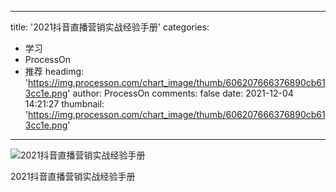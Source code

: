 
---
title: '2021抖音直播营销实战经验手册'
categories: 
 - 学习
 - ProcessOn
 - 推荐
headimg: 'https://img.processon.com/chart_image/thumb/606207666376890cb613cc1e.png'
author: ProcessOn
comments: false
date: 2021-12-04 14:21:27
thumbnail: 'https://img.processon.com/chart_image/thumb/606207666376890cb613cc1e.png'
---

<div>   
<img class="thumb" alt="2021抖音直播营销实战经验手册" src="https://img.processon.com/chart_image/thumb/606207666376890cb613cc1e.png" referrerpolicy="no-referrer">
<p>2021抖音直播营销实战经验手册</p>  
</div>
            